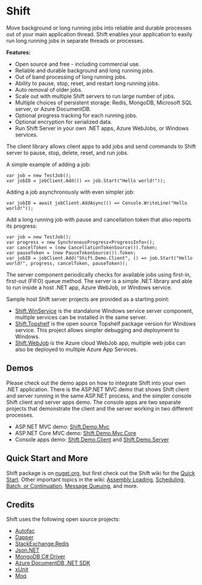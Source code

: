 # Shift
Move background or long running jobs into reliable and durable processes out of your main application thread. Shift enables your application to easily run long running jobs in separate threads or processes. 

**Features:**
- Open source and free - including commercial use.
- Reliable and durable background and long running jobs.
- Out of band processing of long running jobs. 
- Ability to pause, stop, reset, and restart long running jobs.
- Auto removal of older jobs.
- Scale out with multiple Shift servers to run large number of jobs.
- Multiple choices of persistent storage: Redis, MongoDB, Microsoft SQL server, or Azure DocumentDB. 
- Optional progress tracking for each running jobs.
- Optional encryption for serialized data.
- Run Shift Server in your own .NET apps, Azure WebJobs, or Windows services. 

The client library allows client apps to add jobs and send commands to Shift server to pause, stop, delete, reset, and run jobs.

A simple example of adding a job:
```
var job = new TestJob();
var jobID = jobClient.Add(() => job.Start("Hello world!"));
```

Adding a job asynchronously with even simpler job:
```
var jobID = await jobClient.AddAsync(() => Console.WriteLine("Hello world!"));
```

Add a long running job with pause and cancellation token that also reports its progress:
```
var job = new TestJob();
var progress = new SynchronousProgress<ProgressInfo>();
var cancelToken = (new CancellationTokenSource()).Token; 
var pauseToken = (new PauseTokenSource()).Token;
var jobID = jobClient.Add("Shift.Demo.Client", () => job.Start("Hello world!", progress, cancelToken, pauseToken));
```

The server component periodically checks for available jobs using first-in, first-out (FIFO) queue method. The server is a simple .NET library and able to run inside a host .NET app, Azure WebJob, or Windows service. 

Sample host Shift server projects are provided as a starting point:
- [Shift.WinService](https://github.com/hhalim/Shift.WinService) is the standalone Windows service server component, multiple services can be installed in the same server. 
- [Shift.Topshelf](https://github.com/hhalim/Shift.Topshelf) is the open source Topshelf package version for Windows service. This project allows simpler debugging and deployment to Windows.
- [Shift.WebJob](https://github.com/hhalim/Shift.WebJob) is the Azure cloud WebJob app, multiple web jobs can also be deployed to multiple Azure App Services. 

## Demos
Please check out the demo apps on how to integrate Shift into your own .NET application. There is the ASP.NET MVC demo that shows Shift client and server running in the same ASP.NET process, and the simpler console Shift client and server apps demo. The console apps are two separate projects that demonstrate the client and the server working in two different processes.
- ASP.NET MVC demo: [Shift.Demo.Mvc](https://github.com/hhalim/Shift.Demo.Mvc)
- ASP.NET Core MVC demo: [Shift.Demo.Mvc.Core](https://github.com/hhalim/Shift.Demo.Mvc.Core)
- Console apps demo: [Shift.Demo.Client](https://github.com/hhalim/Shift.Demo.Client) and [Shift.Demo.Server](https://github.com/hhalim/Shift.Demo.Server)

## Quick Start and More
Shift package is on [nuget.org](https://www.nuget.org/packages/Shift), but first check out the Shift wiki for the [Quick Start](https://github.com/hhalim/Shift/wiki/Quick-Start). Other important topics in the wiki: [Assembly Loading](https://github.com/hhalim/Shift/wiki/Assembly-Loading), [Scheduling, Batch, or Continuation](https://github.com/hhalim/Shift/wiki/Scheduling%2C-Batch%2C-or-Continuation), [Message Queuing](https://github.com/hhalim/Shift/wiki/Message-Queuing), and more. 

## Credits
Shift uses the following open source projects:
- [Autofac](http://autofac.org/)
- [Dapper](https://github.com/StackExchange/Dapper)
- [StackExchange.Redis](https://github.com/StackExchange/StackExchange.Redis)
- [Json.NET](http://james.newtonking.com/json)
- [MongoDB C# Driver](https://github.com/mongodb/mongo-csharp-driver)
- [Azure DocumentDB .NET SDK](https://github.com/Azure/azure-documentdb-dotnet)
- [xUnit](https://github.com/xunit/xunit)
- [Moq](https://github.com/moq/moq)


